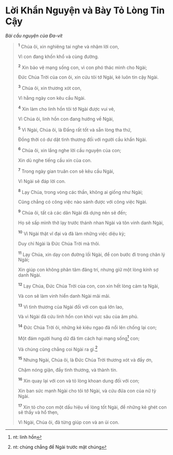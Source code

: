 # Lời Khẩn Nguyện và Bày Tỏ Lòng Tin Cậy

_Bài cầu nguyện của Ða-vít_

> <sup><b>1</b></sup> Chúa ôi, xin nghiêng tai nghe và nhậm lời con,
>
> Vì con đang khốn khổ và cùng đường.
>
> <sup><b>2</b></sup> Xin bảo vệ mạng sống con, vì con phó thác mình cho Ngài;
>
> Ðức Chúa Trời của con ôi, xin cứu tôi tớ Ngài, kẻ luôn tin cậy Ngài.
>
> <sup><b>3</b></sup> Chúa ôi, xin thương xót con,
>
> Vì hằng ngày con kêu cầu Ngài.
>
> <sup><b>4</b></sup> Xin làm cho linh hồn tôi tớ Ngài được vui vẻ,
>
> Vì Chúa ôi, linh hồn con đang hướng về Ngài,
>
> <sup><b>5</b></sup> Vì Ngài, Chúa ôi, là Ðấng rất tốt và sẵn lòng tha thứ,
>
> Đồng thời có dư dật tình thương đối với người cầu khẩn Ngài.
>
> <sup><b>6</b></sup> Chúa ôi, xin lắng nghe lời cầu nguyện của con;
>
> Xin dủ nghe tiếng cầu xin của con.
>
> <sup><b>7</b></sup> Trong ngày gian truân con sẽ kêu cầu Ngài,
>
> Vì Ngài sẽ đáp lời con.
>
> <sup><b>8</b></sup> Lạy Chúa, trong vòng các thần, không ai giống như Ngài;
>
> Cũng chẳng có công việc nào sánh được với công việc Ngài.
>
> <sup><b>9</b></sup> Chúa ôi, tất cả các dân Ngài đã dựng nên sẽ đến;
>
> Họ sẽ sấp mình thờ lạy trước thánh nhan Ngài và tôn vinh danh Ngài,
>
> <sup><b>10</b></sup> Vì Ngài thật vĩ đại và đã làm những việc diệu kỳ;
>
> Duy chỉ Ngài là Ðức Chúa Trời mà thôi.
>
> <sup><b>11</b></sup> Lạy Chúa, xin dạy con đường lối Ngài, để con bước đi trong chân lý Ngài;
>
> Xin giúp con không phân tâm đãng trí, nhưng giữ một lòng kính sợ danh Ngài.
>
> <sup><b>12</b></sup> Lạy Chúa, Ðức Chúa Trời của con, con xin hết lòng cảm tạ Ngài,
>
> Và con sẽ làm vinh hiển danh Ngài mãi mãi.
>
> <sup><b>13</b></sup> Vì tình thương của Ngài đối với con quá lớn lao,
>
> Và vì Ngài đã cứu linh hồn con khỏi vực sâu của âm phủ.
>
> <sup><b>14</b></sup> Ðức Chúa Trời ôi, những kẻ kiêu ngạo đã nổi lên chống lại con;
>
> Một đám người hung dữ đã tìm cách hại mạng sống[^1-c8861d2b-7752-4554-9652-75c4b8f6f502] con;
>
> Và chúng cũng chẳng coi Ngài ra gì.[^2-c8861d2b-7752-4554-9652-75c4b8f6f502]
>
> <sup><b>15</b></sup> Nhưng Ngài, Chúa ôi, là Ðức Chúa Trời thương xót và đầy ơn,
>
> Chậm nóng giận, đầy tình thương, và thành tín.
>
> <sup><b>16</b></sup> Xin quay lại với con và tỏ lòng khoan dung đối với con;
>
> Xin ban sức mạnh Ngài cho tôi tớ Ngài, và cứu đứa con của nữ tỳ Ngài.
>
> <sup><b>17</b></sup> Xin tỏ cho con một dấu hiệu về lòng tốt Ngài, để những kẻ ghét con sẽ thấy và hổ thẹn,
>
> Vì Ngài, Chúa ôi, đã từng giúp con và an ủi con.

[^1-c8861d2b-7752-4554-9652-75c4b8f6f502]: nt: linh hồn

[^2-c8861d2b-7752-4554-9652-75c4b8f6f502]: nt: chúng chẳng để Ngài trước mặt chúng
